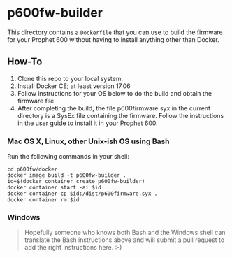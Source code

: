 p600fw-builder
==============

This directory contains a `Dockerfile` that you can use to build the 
firmware for your Prophet 600 without having to install anything other
than Docker.

How-To
------

1. Clone this repo to your local system.
2. Install Docker CE; at least version 17.06
3. Follow instructions for your OS below to do the build and obtain the
   firmware file.
4. After completing the build, the file p600firmware.syx in the current
   directory is a SysEx file containing the firmware. Follow the instructions
   in the user guide to install it in your Prophet 600.

### Mac OS X, Linux, other Unix-ish OS using Bash

Run the following commands in your shell:
```
cd p600fw/docker
docker image build -t p600fw-builder .
id=$(docker container create p600fw-builder)
docker container start -ai $id
docker container cp $id:/dist/p600firmware.syx .
docker container rm $id
```

### Windows

> Hopefully someone who knows both Bash and the Windows shell can
> translate the Bash instructions above and will submit a pull request 
> to add the right instructions here.  :-)

